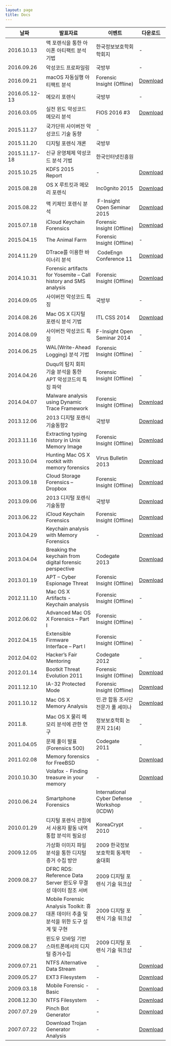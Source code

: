 ```yaml
---
layout: page
title: Docs
---
```


| 날짜 | 발표자료 | 이벤트 | 다운로드 |
| --- | --- | --- | --- |
| 2016.10.13 | 맥 포렌식을 통한 아이폰 아티팩트 분석 기법 | 한국정보보호학회 학회지 | - |
| 2016.09.26 | 악성코드 프로파일링 | 국방부 | - |
| 2016.09.21 | macOS 자동실행 아티팩트 분석 | Forensic Insight (Offline) | [Download](https://github.com/n0fate/contents/blob/master/160921_macOS%20자동실행%20아티팩트%20분석.pdf) |
| 2016.05.12-13 | 메모리 포렌식 | 국방부 | - |
| 2016.03.05 | 실전 윈도 악성코드 메모리 분석 | FIOS 2016 #3 | [Download](https://github.com/n0fate/contents/blob/master/FI_실전-윈도-악성코드-메모리-분석_160305.pdf) |
| 2015.11.27 | 국가단위 사이버전 악성코드 기술 동향 | - |
| 2015.11.20 | 디지털 포렌식 개론 | 국방부 |
| 2015.11.17-18 | 신규 운영체제 악성코드 분석 기법 | 한국인터넷진흥원 |
| 2015.10.25 | KDFS 2015 Report | - | [Download](https://github.com/n0fate/contents/blob/master/KDFS2015-Report.pdf) |
| 2015.08.28 | OS X 루트킷과 메모리 포렌식 | Inc0gnito 2015 | [Download](https://github.com/n0fate/contents/blob/master/Mac%20OS%20X%20루트킷과%20메모리%20포렌식.pdf) |
| 2015.08.22 | 맥 키체인 포렌식 분석 |  F-Insight Open Seminar 2015 | [Download](https://github.com/n0fate/contents/blob/master/FIOS-2015-OS-X-Keychain-Forensic-Artifacts.pdf) |
| 2015.07.18 | iCloud Keychain Forensics | Forensic Insight (Offline) | [Download]() |
| 2015.04.15 | The Animal Farm | Forensic Insight (Offline) | - |
| 2014.11.29 | DTrace를 이용한 바이너리 분석 |  CodeEngn Conference 11 | [Download](https://github.com/n0fate/contents/blob/master/DTrace를%20이용한%20바이너리%20분석.pdf) |
| 2014.10.31 | Forensic artifacts for Yosemite – Call history and SMS analysis | Forensic Insight (Offline) | [Download](https://github.com/n0fate/contents/blob/master/Forensic-artifacts-for-OS-X-YosemiteENG.pdf) |
| 2014.09.05 | 사이버전 악성코드 특징 | 국방부 | - |
| 2014.08.26 | Mac OS X 디지털 포렌식 분석 기법 | ITL CSS 2014 | [Download](https://github.com/n0fate/contents/blob/master/Mac-OS-X-digital-forensic-analysis-technique.pdf) |
| 2014.08.09 | 사이버전 악성코드 특징 | F-Insight Open Seminar 2014 | - |
| 2014.06.25 | WAL(Write-Ahead Logging) 분석 기법 | Forensic Insight (Offline) | - |
| 2014.04.26 | Duqu의 탐지 회피 기술 분석을 통한 APT 악성코드의 특징 파악 | Forensic Insight (Offline) | - |
| 2014.04.07 | Malware analysis using Dynamic Trace Framework | Forensic Insight (Offline) | [Download](https://github.com/F-INSIGHT/Slides/blob/master/FITALK/2014/(140407)%20%23FITALK%20-%20DTrace를%20이용한%20악성코드%20동적%20분석.pdf) |
| 2013.12.06 | 2013 디지털 포렌식 기술동향2 | 국방부 | [Download](https://github.com/n0fate/contents/blob/master/2013-12-06%20디지털%20포렌식%20기술%20동향%20제출본2.pdf) |
| 2013.11.16 | Extracting typing history in Unix Memory Image | Forensic Insight (Offline) | [Download](https://github.com/n0fate/contents/blob/master/Extracting-typing-history-in-Unix-Memory-Image.pdf) |
| 2013.10.04 | Hunting Mac OS X rootkit with memory forensics | Virus Bulletin 2013 | [Download](https://github.com/n0fate/contents/blob/master/Hunting-Mac-OS-X-rootkit-with-Memory-Forensics.pdf) |
| 2013.09.18 | Cloud Storage Forensics – Dropbox | Forensic Insight (Offline) | [Download](https://github.com/F-INSIGHT/Slides/blob/master/FITALK/2013/(130928)%20%23FITALK%20-%20Cloud%20Storage%20Forensics%20-%20Dropbox.pdf) |
| 2013.09.06 | 2013 디지털 포렌식 기술동향 | 국방부 | [Download](https://github.com/n0fate/contents/blob/master/2013-09-04%20디지털%20포렌식%20기술%20동향%20제출본.pdf) |
| 2013.06.22 | iCloud Keychain Forensics | Forensic Insight (Offline) | [Download](https://github.com/n0fate/contents/blob/master/iCloud%20Keychain%20Forensics.pdf) |
| 2013.04.29 | Keychain analysis with Memory Forensics | - | [Download](https://github.com/n0fate/contents/blob/master/Keychain-Analysis-with-Mac-OS-X-Memory-Forensics.pdf) |
| 2013.04.04 | Breaking the keychain from digital forensic perspective | Codegate 2013 | [Download](https://github.com/n0fate/contents/blob/master/Breaking-the-keychain-from-digital-forensic-perspective.pdf) |
| 2013.01.19 | APT – Cyber Espionage Threat | Forensic Insight (Offline) | [Download](https://github.com/n0fate/contents/blob/master/APT%20-%20Cyber%20espionage%20Threat.pdf) |
| 2012.11.10 | Mac OS X Artifacts - Keychain analysis | Forensic Insight (Offline) | - |
| 2012.06.02 | Advanced Mac OS X Forensics – Part I | Forensic Insight (Offline) | - |
| 2012.04.15 | Extensible Firmware Interface – Part I | Forensic Insight (Offline) | - |
| 2012.04.02 | Hacker’s Fair Mentoring | Codegate 2012 | - |
| 2012.01.14 | Bootkit Threat Evolution 2011 | Forensic Insight (Offline) | [Download](https://github.com/F-INSIGHT/Slides/blob/master/FITALK/2012/(120114)%20%23FITALK%20-%20Bootkit%20Threat%20Evolution%20in%202011.pdf) |
| 2011.12.10 | IA-32 Protected Mode | Forensic Insight (Offline) | [Download](https://github.com/n0fate/contents/blob/master/RA-IA-32-Protected-Mode.pdf) |
| 2011.10.12 | Mac OS X Memory Analysis | 민.관 합동 조사단 전문가 풀 세미나 | [Download](https://github.com/n0fate/contents/blob/master/Mac-OS-X-Memory-Analysis.pdf) |
| 2011.8. | Mac OS X 물리 메모리 분석에 관한 연구 | 정보보호학회 논문지 21(4) | - |
| 2011.04.05 | 문제 풀이 발표(Forensics 500) | Codegate 2011 | - |
| 2011.02.08 | Memory forensics for FreeBSD | - | [Download](https://github.com/n0fate/contents/blob/master/Memory-forensics-for-FreeBSD.pdf) |
| 2010.10.30 | Volafox - Finding treasure in your memory | - | [Download](https://github.com/n0fate/contents/blob/master/volafox_finding%20treasure%20in%20your%20memory.pdf) |
| 2010.06.24 | Smartphone Forensics | International Cyber Defense Workshop (ICDW) | - |
| 2010.01.29 | 디지털 포렌식 관점에서 사용자 활동 내역 통합 분석의 필요성 | KoreaCrypt 2010 | - |
| 2009.12.05 | 가상화 이미지 파일 분석을 통한 디지털 증거 수집 방안 | 2009 한국정보보호학회 동계학술대회 | - |
| 2009.08.27 | DFRC RDS: Reference Data Server 윈도우 무결성 데이터 참조 서버 | 2009 디지털 포렌식 기술 워크샵 | - |
| 2009.08.27 | Mobile Forensic Analysis Toolkit: 휴대폰 데이터 추출 및 분석을 위한 도구 설계 및 구현 | 2009 디지털 포렌식 기술 워크샵 | - |
| 2009.08.27 | 윈도우 모바일 기반 스마트폰에서의 디지털 증거수집 | 2009 디지털 포렌식 기술 워크샵 | - |
| 2009.07.21 | NTFS Alternative Data Stream | - | [Download](https://github.com/n0fate/contents/blob/master/ADS.pdf) |
| 2009.05.27 | EXT3 Filesystem | - | [Download](https://github.com/n0fate/contents/blob/master/2009_05_27_FileSystem_Seminar_ExT3.pdf) |
| 2009.03.18 | Mobile Forensic - Basic | - | [Download](https://github.com/n0fate/contents/blob/master/d0043874_Mobile_Forensic_090115.pdf) |
| 2008.12.30 | NTFS Filesystem | - | [Download](https://github.com/n0fate/contents/blob/master/d0043874_ntfs_n0fate_final2.pdf) |
| 2007.07.29 | Pinch Bot Generator | - | [Download](https://github.com/n0fate/contents/blob/master/pinch_bot_analysis_n0fate.pdf) |
| 2007.07.22 | Download Trojan Generator Analysis | - | [Download](https://github.com/n0fate/contents/blob/master/download_trojan_analysis.pdf) |
